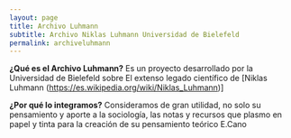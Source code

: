 ```yaml
---
layout: page
title: Archivo Luhmann
subtitle: Archivo Niklas Luhmann Universidad de Bielefeld
permalink: archiveluhmann
---
```


<div style="clear: both;"></div>

**¿Qué es el Archivo Luhmann?**
  Es un proyecto desarrollado por la Universidad de Bielefeld sobre El extenso legado científico de [Niklas Luhmann (https://es.wikipedia.org/wiki/Niklas_Luhmann)]

**¿Por qué lo integramos?**
  Consideramos de gran utilidad, no solo su pensamiento y aporte a la sociología, las notas y recursos que plasmo en papel y tinta para la creación de su pensamiento teórico
  E.Cano
